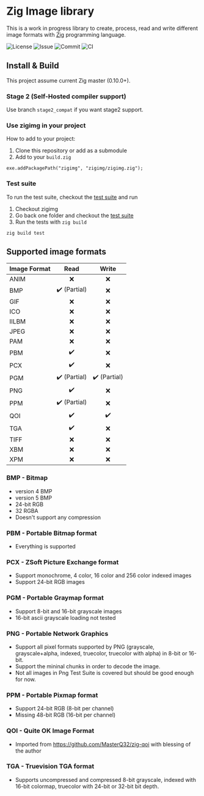 # Zig Image library

This is a work in progress library to create, process, read and write different image formats with [Zig](https://ziglang.org/) programming language.

![License](https://img.shields.io/github/license/zigimg/zigimg) ![Issue](https://img.shields.io/github/issues-raw/zigimg/zigimg?style=flat) ![Commit](https://img.shields.io/github/last-commit/zigimg/zigimg) ![CI](https://github.com/zigimg/zigimg/workflows/CI/badge.svg)

## Install & Build

This project assume current Zig master (0.10.0+).

### Stage 2 (Self-Hosted compiler support)

Use branch `stage2_compat` if you want stage2 support.

### Use zigimg in your project

How to add to your project:
1. Clone this repository or add as a submodule
1. Add to your `build.zig`
```
exe.addPackagePath("zigimg", "zigimg/zigimg.zig");
```

### Test suite
To run the test suite, checkout the [test suite](https://github.com/zigimg/test-suite) and run

1. Checkout zigimg
1. Go back one folder and checkout the [test suite](https://github.com/zigimg/test-suite) 
1. Run the tests with `zig build`
```
zig build test
```

## Supported image formats

| Image Format  | Read          | Write          |
| ------------- |:-------------:|:--------------:|
| ANIM          | ❌            | ❌            |
| BMP           | ✔️ (Partial)  | ❌            |
| GIF           | ❌            | ❌            |
| ICO           | ❌            | ❌            |
| IILBM         | ❌            | ❌            |
| JPEG          | ❌            | ❌            |
| PAM           | ❌            | ❌            |
| PBM           | ✔️            | ❌            |
| PCX           | ✔️            | ❌            |
| PGM           | ✔️ (Partial)  | ✔️ (Partial)  |
| PNG           | ✔️            | ❌            |
| PPM           | ✔️ (Partial)  | ❌            |
| QOI           | ✔️            | ✔️            |
| TGA           | ✔️            | ❌            |
| TIFF          | ❌            | ❌            |
| XBM           | ❌            | ❌            |
| XPM           | ❌            | ❌            |

### BMP - Bitmap

* version 4 BMP
* version 5 BMP
* 24-bit RGB
* 32 RGBA
* Doesn't support any compression

### PBM - Portable Bitmap format

* Everything is supported

### PCX - ZSoft Picture Exchange format

* Support monochrome, 4 color, 16 color and 256 color indexed images
* Support 24-bit RGB images

### PGM - Portable Graymap format

* Support 8-bit and 16-bit grayscale images
* 16-bit ascii grayscale loading not tested

### PNG - Portable Network Graphics

* Support all pixel formats supported by PNG (grayscale, grayscale+alpha, indexed, truecolor, truecolor with alpha) in 8-bit or 16-bit.
* Support the mininal chunks in order to decode the image.
* Not all images in Png Test Suite is covered but should be good enough for now.

### PPM - Portable Pixmap format

* Support 24-bit RGB (8-bit per channel)
* Missing 48-bit RGB (16-bit per channel)

### QOI - Quite OK Image Format

* Imported from https://github.com/MasterQ32/zig-qoi with blessing of the author

### TGA - Truevision TGA format

* Supports uncompressed and compressed 8-bit grayscale, indexed with 16-bit colormap, truecolor with 24-bit or 32-bit bit depth.